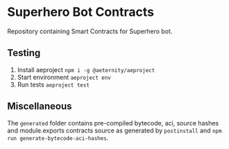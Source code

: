 # Superhero Bot Contracts

Repository containing Smart Contracts for Superhero bot.

## Testing

1. Install aeproject `npm i -g @aeternity/aeproject`
2. Start environment `aeproject env`
3. Run tests `aeproject test`

## Miscellaneous

The `generated` folder contains pre-compiled bytecode, aci, source hashes and module.exports contracts source as generated by `postinstall` and `npm run generate-bytecode-aci-hashes`.